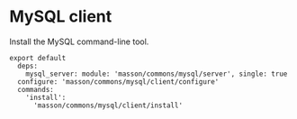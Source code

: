 
# MySQL client

Install the MySQL command-line tool.

    export default
      deps:
        mysql_server: module: 'masson/commons/mysql/server', single: true
      configure: 'masson/commons/mysql/client/configure'
      commands:
        'install':
          'masson/commons/mysql/client/install'
